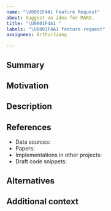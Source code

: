 ```yaml
---
name: "\U0001F4A1 Feature Request"
about: Suggest an idea for MARO.
title: "\U0001F4A1 "
labels: "\U0001F4A1 feature request"
assignees: ArthurJiang

---
```


## Summary

 <!--A clear and concise description of the feature proposal.-->

## Motivation

<!--Please outline the motivation for the feature proposal.-->

## Description

<!--Detailed description of the new feature.-->

## References

<!-- Any useful references, for data sources, papers, implementations in other projects, draft code snippets, etc. -->

- Data sources:
- Papers:
- Implementations in other projects:
- Draft code snippets:

## Alternatives

<!-- A clear and concise description of any alternative solutions or features you've considered. -->

## Additional context

<!-- Add any other context or screenshots about the feature request here. -->
